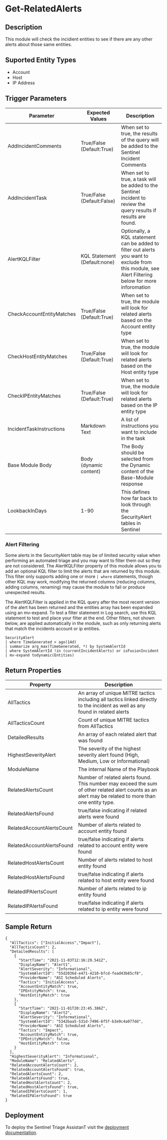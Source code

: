 # Get-RelatedAlerts

## Description
This module will check the incidient entities to see if there are any other alerts about those same entities.

## Suported Entity Types
* Account
* Host
* IP Address

## Trigger Parameters

|Parameter|Expected Values|Description|
|---|---|---|
|AddIncidentComments|True/False (Default:True)|When set to true, the results of the query will be added to the Sentinel Incident Comments|
|AddIncidentTask|True/False (Default:False)|When set to true, a task will be added to the Sentinel incident to review the query results if results are found.|
|AlertKQLFilter|KQL Statement (Default:none)|Optionally, a KQL statement can be added to filter out alerts you want to exclude from this module, see Alert Filtering below for more inforomation|
|CheckAccountEntityMatches|True/False (Default:True)|When set to true, the module will look for related alerts based on the Account entity type|
|CheckHostEntityMatches|True/False (Default:True)|When set to true, the module will look for related alerts based on the Host entity type|
|CheckIPEntityMatches|True/False (Default:True)|When set to true, the module will look for related alerts based on the IP entity type|
|IncidentTaskInstructions|Markdown Text|A list of instructions you want to include in the task|
|Base Module Body|Body (dynamic content)|The Body should be selected from the Dynamic content of the Base-Module response|
|LookbackInDays|1-90|This defines how far back to look through the SecurityAlert tables in Sentinel|

### Alert Filtering

Some alerts in the SecurityAlert table may be of limited security value when performing an automated triage and you may want to filter them out so they are not considered.  The AlertKQLFilter property of this module allows you to add an optional KQL filter to limit the alerts that are returned by this module.  This filter only supports adding one or more ```| where``` statements, though other KQL may work, modifying the returned columns (reducing columns, adding columns, renaming) may cause the module to fail or produce unexpected results.

The AlertKQLFilter is applied in the KQL query after the most recent version of the alert has been returned and the entities array has been expanded using an mv-expand.  To test a filter statement in Log search, use this KQL statement to test and place your filter at the end.  Other filters, not shown below, are applied automatically in the module, such as only returning alerts that match the incidents account or ip entities.

```
SecurityAlert 
| where TimeGenerated > ago(14d) 
| summarize arg_max(TimeGenerated, *) by SystemAlertId 
| where SystemAlertId !in (currentIncidentAlerts) or isFusionIncident
| mv-expand todynamic(Entities) 
```

## Return Properties

|Property|Description|
|---|---|
|AllTactics|An array of unique MITRE tactics including all tactics linked directly to the incident as well as any found in related alerts|
|AllTacticsCount|Count of unique MITRE tactics from AllTactics|
|DetailedResults|An array of each related alert that was found|
|HighestSeverityAlert|The severity of the highest severity alert found (High, Medium, Low or Informational)|
|ModuleName|The internal Name of the Playbook|
|RelatedAlertsCount|Number of related alerts found. This number may exceed the sum of other related alert counts as an alert may be related to more than one entity type.|
|RelatedAlertsFound|true/false indicating if related alerts were found|
|RelatedAccountAlertsCount|Number of alerts related to account entity found|
|RelatedAccountAlertsFound|true/false indicating if alerts related to account entity were found|
|RelatedHostAlertsCount|Number of alerts related to host entity found|
|RelatedHostAlertsFound|true/false indicating if alerts related to host entity were found|
|RelatedIPAlertsCount|Number of alerts related to ip entity found|
|RelatedIPAlertsFound|true/false indicating if alerts related to ip entity were found|

## Sample Return

```
{
  "AllTactics": ["InitialAccess","Impact"],
  "AllTacticsCount": 2,
  "DetailedResults": [
    {
      "StartTime": "2021-11-03T12:16:29.541Z",
      "DisplayName": "Alert1",
      "AlertSeverity": "Informational",
      "SystemAlertId": "55d2036d-e471-4210-bfcd-fead43b85cf8",
      "ProviderName": "ASI Scheduled Alerts",
      "Tactics": "InitialAccess",
      "AccountEntityMatch": true,
      "IPEntityMatch": true,
      "HostEntityMatch": true
    },
    {
      "StartTime": "2021-11-01T20:23:45.386Z",
      "DisplayName": "Alert2",
      "AlertSeverity": "Informational",
      "SystemAlertId": "5342baa5-531d-7496-6f5f-b3e9c4a077dd",
      "ProviderName": "ASI Scheduled Alerts",
      "Tactics": "Impact",
      "AccountEntityMatch": true,
      "IPEntityMatch": false,
      "HostEntityMatch": true
    }
  ],
  "HighestSeverityAlert": "Informational",
  "ModuleName": "RelatedAlerts",
  "RelatedAccountAlertsCount": 2,
  "RelatedAccountAlertsFound": true,
  "RelatedAlertsCount": 2,
  "RelatedAlertsFound": true,
  "RelatedHostAlertsCount": 2,
  "RelatedHostAlertsFound": true,
  "RelatedIPAlertsCount": 1,
  "RelatedIPAlertsFound": true
}
```

## Deployment

To deploy the Sentinel Triage AssistanT visit the [deployment documentation](/Docs/deployment.md).